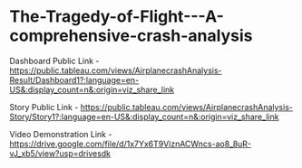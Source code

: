 # The-Tragedy-of-Flight---A-comprehensive-crash-analysis


Dashboard Public Link - https://public.tableau.com/views/AirplanecrashAnalysis-Result/Dashboard1?:language=en-US&:display_count=n&:origin=viz_share_link

Story Public Link - https://public.tableau.com/views/AirplanecrashAnalysis-Story/Story1?:language=en-US&:display_count=n&:origin=viz_share_link

Video Demonstration Link - https://drive.google.com/file/d/1x7Yx6T9ViznACWncs-ao8_8uR-vJ_xb5/view?usp=drivesdk
